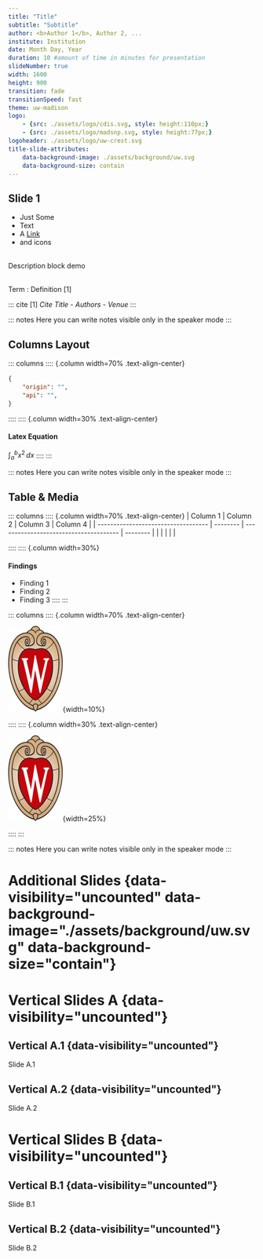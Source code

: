 ```yaml
---
title: "Title"
subtitle: "Subtitle"
author: <b>Author 1</b>, Author 2, ...
institute: Institution
date: Month Day, Year
duration: 10 #amount of time in minutes for presentation
slideNumber: true
width: 1600
height: 900
transition: fade
transitionSpeed: fast
theme: uw-madison
logo:
    - {src: ./assets/logo/cdis.svg, style: height:110px;}
    - {src: ./assets/logo/madsnp.svg, style: height:77px;}
logoheader: ./assets/logo/uw-crest.svg
title-slide-attributes:
    data-background-image: ./assets/background/uw.svg
    data-background-size: contain
---
```


## Slide 1

- Just Some
- Text
- A [Link](https://github/com/yohhaan/pandoc-reveal.js-slides)
- and icons <i class="fa-brands fa-github"></i> <i class="fa-solid fa-house" style="color: #C5050C;"></i>

<br />

<div class="block" name="Block demo">
Description block demo
</div>

<br />

Term
: Definition [1]

::: cite
[1] *Cite Title - Authors - Venue*
:::


::: notes
Here you can write notes visible only in the speaker mode
:::
<!------------------------>

## Columns Layout

::: columns
:::: {.column width=70% .text-align-center}
~~~~~~~ {.json caption="JSON Logs"}
{
    "origin": "",
    "api": "",
}
~~~~~~~
::::
:::: {.column width=30% .text-align-center}
#### Latex Equation
$\int_{a}^{b} x^2 \,dx$
::::
:::

::: notes
Here you can write notes visible only in the speaker mode
:::
<!------------------------>

## Table & Media

::: columns
:::: {.column width=70% .text-align-center}
| Column 1                            | Column 2 | Column 3                               | Column 4 |
| ----------------------------------- | -------- | -------------------------------------- | -------- |
| <i class="fa-brands fa-github"></i> |          | <i class="fa-regular fa-file-pdf"></i> |          |

::::
:::: {.column width=30%}
#### Findings
- Finding 1
- Finding 2
- Finding 3
::::
:::

::: columns
:::: {.column width=70% .text-align-center}

![Caption](./assets/logo/uw-crest.svg){width=10%}

::::
:::: {.column width=30% .text-align-center}

![](./assets/logo/uw-crest.svg){width=25%}

::::
:::

::: notes
Here you can write notes visible only in the speaker mode
:::
<!------------------------>

<!------------------------>
# Additional Slides {data-visibility="uncounted" data-background-image="./assets/background/uw.svg" data-background-size="contain"}
<!------------------------>

<!------------------------>

# Vertical Slides A {data-visibility="uncounted"}
<!------------------------>

## Vertical A.1 {data-visibility="uncounted"}

Slide A.1

<!------------------------>

## Vertical A.2 {data-visibility="uncounted"}

Slide A.2

<!------------------------>

# Vertical Slides B {data-visibility="uncounted"}
<!------------------------>

## Vertical B.1 {data-visibility="uncounted"}

Slide B.1

<!------------------------>

## Vertical B.2 {data-visibility="uncounted"}

Slide B.2

<!------------------------>